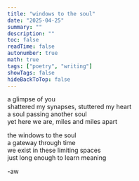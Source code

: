 ```yaml
---
title: "windows to the soul"
date: "2025-04-25"
summary: ""
description: ""
toc: false
readTime: false
autonumber: true
math: true
tags: ["poetry", "writing"]
showTags: false
hideBackToTop: false
---
```


a glimpse of you  
shattered my synapses, stuttered my heart  
a soul passing another soul  
yet here we are, miles and miles apart  
  
the windows to the soul  
a gateway through time  
we exist in these limiting spaces  
just long enough to learn meaning  


-aw